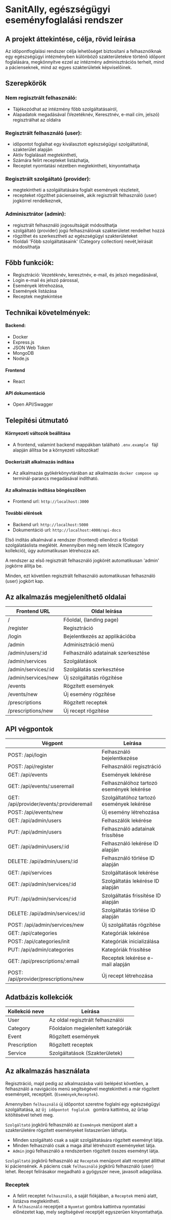 # SanitAlly, egészségügyi eseményfoglalási rendszer

## A projekt áttekintése, célja, rövid leírása

Az időpontfoglalási rendszer célja lehetőséget biztosítani a felhasznólknak egy egészségügyi intézményben különböző szakterületekre történő időpont foglalására, megkönnyítve ezzel az intézmény adminisztrációs terheit, mind a pácienseknek, mind az egyes szakterületek képviselőinek.

## Szerepkörök

### Nem regisztrált felhasználó:

- Tájékozódhat az intézmény főbb szolgáltatásairól,
- Alapadatok megadásával (Vezetéknév, Keresztnév, e-mail cím, jelszó) regisztrálhat az oldalra

### Regisztrált felhasználó (user):

- időpontot foglalhat egy kiválasztott egészségügyi szolgáltatónál, szakterület alapján
- Aktív foglalásait megtekintheti,
- Számára felírt recepteket listázhatja,
- Receptet nyomtatási nézetben megtekintheti, kinyomtathatja

### Regisztrált szolgáltató (provider):

- megtekintheti a szolgáltatására foglalt események részleteit,
- recepteket rögzíthet pácienseinek, akik regisztrált felhasználó (user) jogkörrel rendelkeznek,

### Adminisztrátor (admin):

- regisztrált felhasználó jogosultságát módosíthatja
- szolgáltató (provider) jogú felhasználónak szakterületet rendelhet hozzá
- rögzíthet és szerkesztheti az egészségügyi szakterületeket
- főoldali 'Főbb szolgáltatásaink' (Category collection) nevét,leírását módosíthatja

## Főbb funkciók:

- Regisztráció: Vezetéknév, keresztnév, e-mail, és jelszó megadásával,
- Login e-mail és jelszó párossal,
- Események létrehozása,
- Események listázása
- Receptek megtekintése

## Technikai követelmények:

#### Backend:

- Docker
- Express.js
- JSON Web Token
- MongoDB
- Node.js

#### Frontend

- React

#### API dokumentáció

- Open API/Swagger

## Telepítési útmutató

#### Környezeti változók beállítása

- A frontend, valamint backend mappákban található `.env.example ` fájl alapján állítsa be a környezeti változókat!

#### Dockerizált alkalmazás indítása

- Az alkalmazás gyökérkönyvtárában az alkalmazás `docker compose up` terminál-parancs megadásával indítható.

#### Az alkalmazás indítása böngészőben

- Frontend url: `http://localhost:3000`

#### További elérések

- Backend url: `http://localhost:5000`
- Dokumentáció url: `http://localhost:4000/api-docs`

Első indítás alkalmával a rendszer (frontend) ellenőrzi a főoldali szolgálatáslista meglétét. Amennyiben még nem létezik (Category kollekció), úgy automatikusan létrehozza azt.

A rendszer az első regisztrált felhasználó jogkörét automatikusan 'admin' jogkörre állítja be.

Minden, ezt követően regisztrált felhasználó automatikusan felhasználó (user) jogkört kap.

## Az alkalmazás megjeleníthető oldalai

| Frontend URL        | Oldal leírása                      |
| ------------------- | ---------------------------------- |
| /                   | Főoldal, (landing page)            |
| /register           | Regisztráció                       |
| /login              | Bejelentkezés az applikációba      |
| /admin              | Adminisztráció menü                |
| /admin/users/:id    | Felhasználó adatainak szerkesztése |
| /admin/services     | Szolgálatások                      |
| /admin/services/:id | Szolgálatás szerkesztése           |
| /admin/services/new | Új szolgáltatás rögzítése          |
| /events             | Rögzített események                |
| /events/new         | Új esemény rögzítése               |
| /prescriptions      | Rögzített receptek                 |
| /prescriptions/new  | Új recept rögzítése                |

## API végpontok

| Végpont                                  | Leírása                                   |
| ---------------------------------------- | ----------------------------------------- |
| POST: /api/login                         | Felhasználó bejelentkezése                |
| POST: /api/register                      | Felhasználói regisztráció                 |
| GET: /api/events                         | Események lekérése                        |
| GET: /api/events/:useremail              | Felhasználóhoz tartozó események lekérése |
| GET: /api/provider/events/:provideremail | Szolgáltatóhoz tartozó események lekérése |
| POST: /api/events/new                    | Új esemény létrehozása                    |
| GET: /api/admin/users                    | Felhaszálók lekérése                      |
| PUT: /api/admin/users                    | Felhasználó adatainak frissítése          |
| GET: /api/admin/users/:id                | Felhasználó lekérése ID alapján           |
| DELETE: /api/admin/users/:id             | Felhasználó törlése ID alapján            |
| GET: /api/services                       | Szolgáltatások lekérése                   |
| GET: /api/admin/services/:id             | Szolgáltatás lekérése ID alapján          |
| PUT: /api/admin/services/:id             | Szolgáltatás frissítése ID alapján        |
| DELETE: /api/admin/services/:id          | Szolgáltatás törlése ID alapján           |
| POST: /api/admin/services/new            | Új szolgáltatás rögzítése                 |
| GET: /api/categories                     | Kategóriák lekérése                       |
| POST: /api/categories/init               | Kategóriák inicializálása                 |
| PUT: /api/admin/categories               | Kategóriák frissítése                     |
| GET: /api/prescriptions/:email           | Receptek lekérése e-mail alapján          |
| POST: /api/provider/prescriptions/new    | Új recept létrehozása                     |

## Adatbázis kollekciók

| Kollekció neve | Leírása                            |
| -------------- | ---------------------------------- |
| User           | Az oldal regisztrált felhasználói  |
| Category       | Főoldalon megjelenített kategóriák |
| Event          | Rögzített események                |
| Prescription   | Rögzített receptek                 |
| Service        | Szolgáltatások (Szakterületek)     |

## Az alkalmazás használata

Regisztráció, majd pedig az alkalmazásba való belépést követően, a felhasználó a navigációs menü segítségével megtekintheti a már rögzített eseményeit, receptjeit. (`Események`,`Receptek`).

Amennyiben `felhasználó` új időpontot szeretne foglalni egy egészségügyi szolgáltatása, az `Új időpontot foglalok ` gombra kattintva, az űrlap kitöltésével teheti meg.

`Szolgáltató` jogkörű felhasználó az `Események` menüpont alatt a szakterületére rögzített eseményeket listaszerűen láthatja.

- Minden szolgáltató csak a saját szolgáltatására rögzített eseményt látja.
- Minden felhasználó csak a maga által létrehozott eseményeket látja.
- `Admin` jogú felhasználó a rendszerben rögzített összes eseményt látja.

`Szolgáltató` jogkörű felhasználó az `Receptek` menüpont alatt receptet állíthat ki páciensének.
A páciens csak `felhasználó` jogkörű felhasználó (user) lehet. Recept felírásakor megadható a gyógyszer neve, javasolt adagolása.

### Receptek

- A felírt receptet `felhasználó`, a saját fiókjában, a `Receptek` menü alatt, listázva megtekintheti.
- A `felhasználó` receptjeit a `Nyomtat` gombra kattintva nyomtatási előnézetet kap, mely segítségével receptjét egyszerűen kinyomtathatja.
